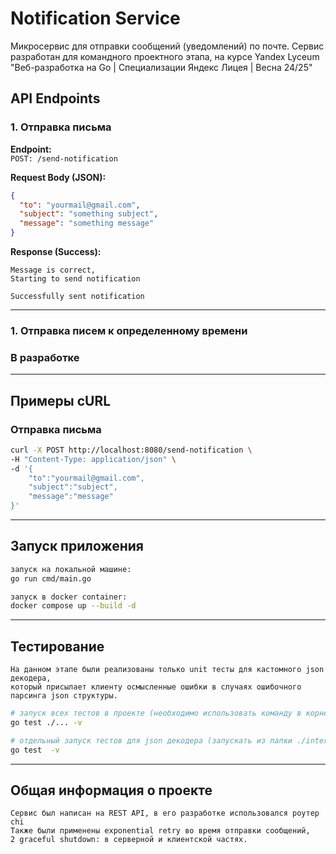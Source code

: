 # Notification Service
Микросервис для отправки сообщений (уведомлений) по почте.
Сервис разработан для командного проектного этапа, на курсе Yandex Lyceum "Веб-разработка на Go | Специализации Яндекс Лицея | Весна 24/25"

## API Endpoints

### 1. Отправка письма

**Endpoint:**  
`POST: /send-notification`

**Request Body (JSON):**

```json
{
  "to": "yourmail@gmail.com",
  "subject": "something subject",
  "message": "something message"
}
```

**Response (Success):**

```text
Message is correct,
Starting to send notification

Successfully sent notification
```

---

### 1. Отправка писем к определенному времени

### В разработке

---

## Примеры cURL

### Отправка письма

```bash
curl -X POST http://localhost:8080/send-notification \                            ─╯
-H "Content-Type: application/json" \
-d '{
    "to":"yourmail@gmail.com",
    "subject":"subject",
    "message":"message"
}'
```

---

## Запуск приложения

```bash
запуск на локальной машине:
go run cmd/main.go 

запуск в docker container:
docker compose up --build -d
```

---

## Тестирование
```text
На данном этапе были реализованы только unit тесты для кастомного json декодера,
который присылает клиенту осмысленные ошибки в случаях ошибочного парсинга json структуры.
```
```bash
# запуск всех тестов в проекте (необходимо использовать команду в корне проекта)
go test ./... -v   

# отдельный запуск тестов для json декодера (запускать из папки ./internal/notification/api/decoder)
go test  -v  
```

---

## Общая информация о проекте

```text
Сервис был написан на REST API, в его разработке использовался роутер chi
Также были применены exponential retry во время отправки сообщений,
2 graceful shutdown: в серверной и клиентской частях.
``` 